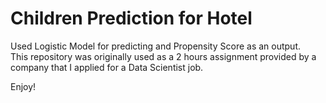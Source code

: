 # Children Prediction for Hotel
Used Logistic Model for predicting and Propensity Score as an output.<br>
This repository was originally used as a 2 hours assignment provided by a company that I applied for a Data Scientist job.

Enjoy!

